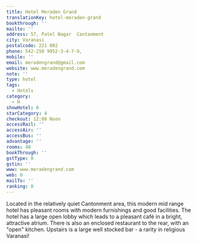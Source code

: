 ```yaml
---
title: Hotel Meraden Grand
translationKey: hotel-meraden-grand
bookthrough: ''
mailto: ''
address: 57, Patel Nagar  Cantanment
city: Varanasi
postalcode: 221 002
phone: 542-250 9952-3-4-7-9,
mobile: ''
email: meradengrand@gmail.com
website: www.meradengrand.com
note: ''
type: hotel
tags:
  - Hotels
category:
  - H
showHotel: 0
starCategory: 4
checkout: 12:00 Noon
accessRail: ''
accessAir: ''
accessBus: ''
advantage: ''
rooms: 40
bookThrough: ''
gstType: 0
gstin: ''
www: www.meradengrand.com
web: 0
mailTo: ''
ranking: 0
---
```







Located in the relatively quiet Cantonment area, this modern mid range hotel has pleasant rooms with modern furnishings and good facilities.    The hotel has a large open lobby which leads to a pleasant café in a bright, attractive atrium. There is also an enclosed restaurant to the rear, with an "open" kitchen. Upstairs is a large well stocked bar - a rarity in religious Varanasi!